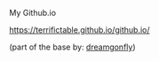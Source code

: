 My Github.io

https://terrifictable.github.io/github.io/



(part of the base by: [dreamgonfly](https://github.com/dreamgonfly))
